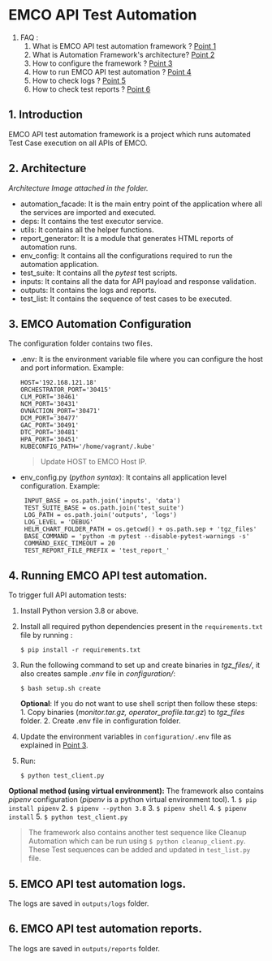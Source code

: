 ﻿# EMCO API Test Automation

1. FAQ :
	1. What is EMCO API test automation framework ? [Point 1](#introduction )
	2. What is Automation Framework's architecture? [Point 2](#architecture)
	3. How to configure the framework ?  [Point 3](#configuration)
	4. How to run EMCO API test automation ? [Point 4](#run)
	5. How to check logs ? [Point 5](#logs)
	6. How to check test reports ? [Point 6](#reports)



## 1. Introduction <a id="introduction"></a>
EMCO API test automation framework is a project which runs automated Test Case execution on all APIs of EMCO.

## 2. Architecture <a id="architecture"></a>
*Architecture Image attached in the folder.*

 - automation_facade: It is the main entry point of the application where all the services are imported and executed.
 - deps: It contains the test executor service.
 - utils: It contains all the helper functions.
 - report_generator: It is a module that generates HTML reports of automation runs.
 - env_config: It contains all the configurations required to run the automation application.
 - test_suite: It contains all the *pytest* test scripts.
 - inputs: It contains all the data for API payload and response validation.
 - outputs: It contains the logs and reports.
 - test_list: It contains the sequence of test cases to be executed.

## 3. EMCO Automation Configuration<a id="configuration"></a>

The configuration folder contains two files.

 - .env: It is the environment variable file where you can configure the host and port information. Example:
	```
	HOST='192.168.121.18'
	ORCHESTRATOR_PORT='30415'
	CLM_PORT='30461'
	NCM_PORT='30431'
	OVNACTION_PORT='30471'
	DCM_PORT='30477'
	GAC_PORT='30491'
	DTC_PORT='30481'
	HPA_PORT='30451'
	KUBECONFIG_PATH='/home/vagrant/.kube'
	```


	> Update HOST to EMCO Host IP.

 - env_config.py (*python syntax*):
		 It contains all application level configuration. Example:

	    INPUT_BASE = os.path.join('inputs', 'data')
    	TEST_SUITE_BASE = os.path.join('test_suite')
    	LOG_PATH = os.path.join('outputs', 'logs')
    	LOG_LEVEL = 'DEBUG'
    	HELM_CHART_FOLDER_PATH = os.getcwd() + os.path.sep + 'tgz_files'
    	BASE_COMMAND = 'python -m pytest --disable-pytest-warnings -s'
    	COMMAND_EXEC_TIMEOUT = 20
    	TEST_REPORT_FILE_PREFIX = 'test_report_'


## 4. Running EMCO API test automation.<a id="run"></a>
To trigger full API automation tests:

 1. Install Python version 3.8 or above.
 2. Install all required python dependencies present in the `requirements.txt` file by running :

	    $ pip install -r requirements.txt

 3. Run the following command to set up and create binaries in *tgz_files/*, it also creates sample *.env* file in *configuration/*:


	    $ bash setup.sh create
	**Optional**:
		If you do not want to use shell script then follow these steps:
			1. Copy binaries (*monitor.tar.gz,  operator_profile.tar.gz*) to *tgz_files* folder.
			2. Create .env file in configuration folder.
 4. Update the environment variables in `configuration/.env` file as explained in  [Point 3](#configuration).
 5. Run:


	    $ python test_client.py

**Optional method (using virtual environment):**
		The framework also contains *pipenv* configuration (*pipenv* is a python virtual environment tool).
		1. `$ pip install pipenv`
		2. `$ pipenv --python 3.8`
		3. `$ pipenv shell`
		4. `$ pipenv install`
		5. `$ python test_client.py`

> The framework also contains another test sequence like Cleanup Automation which can be run using `$ python cleanup_client.py`.
> These Test sequences can be added and updated in `test_list.py` file.

## 5. EMCO API test automation logs.<a id="logs"></a>
The logs are saved in `outputs/logs` folder.

## 6. EMCO API test automation reports.<a id="reports"></a>
The logs are saved in `outputs/reports` folder.

